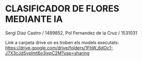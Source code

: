 # CLASIFICADOR DE FLORES MEDIANTE IA

Sergi Díaz Castro / 1489852, Pol Fernandez de la Cruz / 1531031

Link a carpeta drive on es troben els models executats:
https://drive.google.com/drive/folders/1FhW_6dOc1-J7X3cJdSyplmt6o3jxpC2M?usp=sharing
